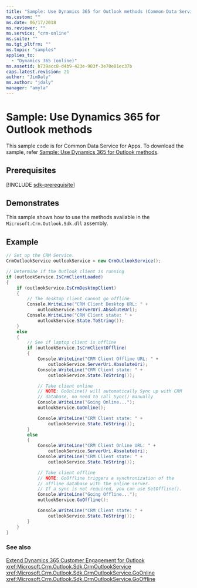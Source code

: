 ```yaml
---
title: "Sample: Use Dynamics 365 for Outlook methods (Common Data Service for Apps)| Microsoft Docs"
ms.custom: ""
ms.date: 06/17/2018
ms.reviewer: ""
ms.service: "crm-online"
ms.suite: ""
ms.tgt_pltfrm: ""
ms.topic: "samples"
applies_to: 
  - "Dynamics 365 (online)"
ms.assetid: b739acc8-d4b9-423e-983f-3e70e01ec37b
caps.latest.revision: 21
author: "JimDaly"
ms.author: "jdaly"
manager: "amyla"
---
```

# Sample: Use Dynamics 365 for Outlook methods

This sample code is for Common Data Service for Apps. To download the sample, refer [Sample: Use Dynamics 365 for Outlook methods](https://msdn.microsoft.com/en-us/library/gg309513.aspx).

## Prerequisites

[!INCLUDE [sdk-prerequisite](../../../includes/sdk-prerequisite.md)]
  
## Demonstrates  
 This sample shows how to use the methods available in the `Microsoft.Crm.Outlook.Sdk.dll` assembly.  
  
## Example  

```csharp
// Set up the CRM Service.  
CrmOutlookService outlookService = new CrmOutlookService();

// Determine if the Outlook client is running
if (outlookService.IsCrmClientLoaded)
{
    if (outlookService.IsCrmDesktopClient)
    {
        // The desktop client cannot go offline
        Console.WriteLine("CRM Client Desktop URL: " +
            outlookService.ServerUri.AbsoluteUri);
        Console.WriteLine("CRM Client state: " +
            outlookService.State.ToString());
    }
    else
    {
        // See if laptop client is offline
        if (outlookService.IsCrmClientOffline)
        {
            Console.WriteLine("CRM Client Offline URL: " +
                outlookService.ServerUri.AbsoluteUri);
            Console.WriteLine("CRM Client state: " +
                outlookService.State.ToString());

            // Take client online
            // NOTE: GoOnline() will automatically Sync up with CRM
            // database, no need to call Sync() manually
            Console.WriteLine("Going Online...");
            outlookService.GoOnline();

            Console.WriteLine("CRM Client state: " +
                outlookService.State.ToString());
        }
        else
        {
            Console.WriteLine("CRM Client Online URL: " +
                outlookService.ServerUri.AbsoluteUri);
            Console.WriteLine("CRM Client state: " +
                outlookService.State.ToString());

            // Take client offline 
            // NOTE: GoOffline triggers a synchronization of the
            // offline database with the online server.
            // If a sync is not required, you can use SetOffline().
            Console.WriteLine("Going Offline...");
            outlookService.GoOffline();

            Console.WriteLine("CRM Client state: " +
                outlookService.State.ToString());
        }
    }
}
```
  
### See also  

[Extend Dynamics 365 Customer Engagement for Outlook](../extend-customer-engagement-outlook.md)<br />
<xref:Microsoft.Crm.Outlook.Sdk.CrmOutlookService><br />
<xref:Microsoft.Crm.Outlook.Sdk.CrmOutlookService.GoOnline><br />
<xref:Microsoft.Crm.Outlook.Sdk.CrmOutlookService.GoOffline>